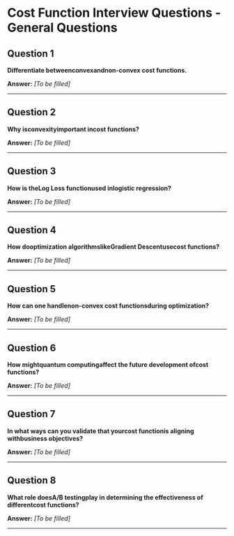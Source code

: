 # Cost Function Interview Questions - General Questions

## Question 1

**Differentiate betweenconvexandnon-convex cost functions.**

**Answer:** _[To be filled]_

---

## Question 2

**Why isconvexityimportant incost functions?**

**Answer:** _[To be filled]_

---

## Question 3

**How is theLog Loss functionused inlogistic regression?**

**Answer:** _[To be filled]_

---

## Question 4

**How dooptimization algorithmslikeGradient Descentusecost functions?**

**Answer:** _[To be filled]_

---

## Question 5

**How can one handlenon-convex cost functionsduring optimization?**

**Answer:** _[To be filled]_

---

## Question 6

**How mightquantum computingaffect the future development ofcost functions?**

**Answer:** _[To be filled]_

---

## Question 7

**In what ways can you validate that yourcost functionis aligning withbusiness objectives?**

**Answer:** _[To be filled]_

---

## Question 8

**What role doesA/B testingplay in determining the effectiveness of differentcost functions?**

**Answer:** _[To be filled]_

---

